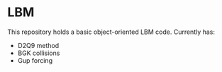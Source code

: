 # LBM
This repository holds a basic object-oriented LBM code.
Currently has: 
- D2Q9 method
- BGK collisions
- Gup forcing
